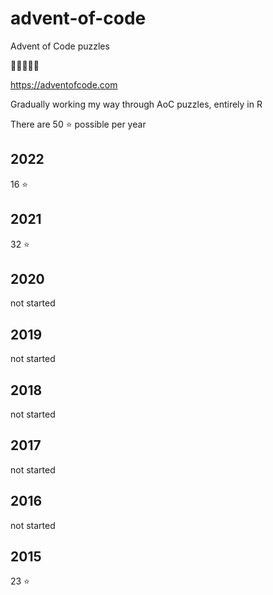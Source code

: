 # advent-of-code
Advent of Code puzzles

🎄🎄🎄🎄🎄

https://adventofcode.com

Gradually working my way through AoC puzzles, entirely in R

There are 50 ⭐ possible per year

## 2022

16 ⭐

## 2021

32 ⭐

## 2020

not started

## 2019

not started

## 2018

not started

## 2017

not started

## 2016

not started

## 2015

23 ⭐
